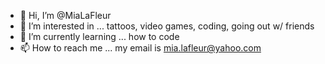 - 👋 Hi, I’m @MiaLaFleur
- 👀 I’m interested in ... tattoos, video games, coding, going out w/ friends
- 🌱 I’m currently learning ... how to code
- 📫 How to reach me ... my email is mia.lafleur@yahoo.com

